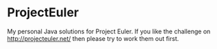 ProjectEuler
============

My personal Java solutions for Project Euler. If you like the challenge on http://projecteuler.net/ then please try to work them out first.
